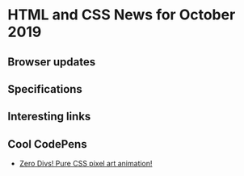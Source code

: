 # HTML and CSS News for October 2019

## Browser updates


## Specifications


## Interesting links



## Cool CodePens

- [Zero Divs! Pure CSS pixel art animation!](https://codepen.io/ivorjetski/full/xxKBWBN)